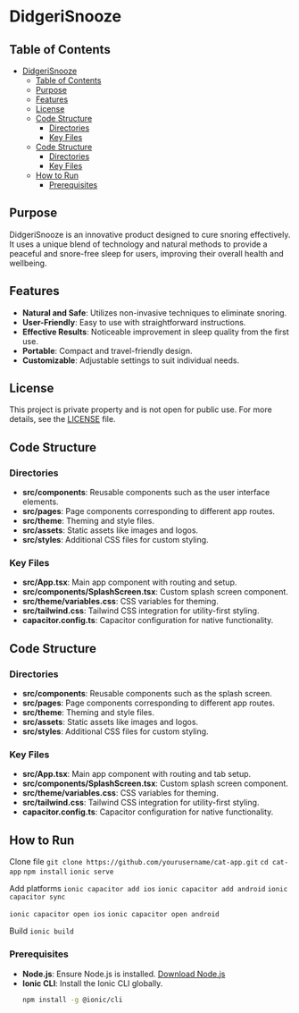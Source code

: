 # DidgeriSnooze

## Table of Contents

- [DidgeriSnooze](#didgerisnooze)
  - [Table of Contents](#table-of-contents)
  - [Purpose](#purpose)
  - [Features](#features)
  - [License](#license)
  - [Code Structure](#code-structure)
    - [Directories](#directories)
    - [Key Files](#key-files)
  - [Code Structure](#code-structure-1)
    - [Directories](#directories-1)
    - [Key Files](#key-files-1)
  - [How to Run](#how-to-run)
    - [Prerequisites](#prerequisites)

## Purpose

DidgeriSnooze is an innovative product designed to cure snoring effectively. It uses a unique blend of technology and natural methods to provide a peaceful and snore-free sleep for users, improving their overall health and wellbeing.

## Features

- **Natural and Safe**: Utilizes non-invasive techniques to eliminate snoring.
- **User-Friendly**: Easy to use with straightforward instructions.
- **Effective Results**: Noticeable improvement in sleep quality from the first use.
- **Portable**: Compact and travel-friendly design.
- **Customizable**: Adjustable settings to suit individual needs.

## License

This project is private property and is not open for public use. For more details, see the [LICENSE](License.md) file.

## Code Structure

### Directories

- **src/components**: Reusable components such as the user interface elements.
- **src/pages**: Page components corresponding to different app routes.
- **src/theme**: Theming and style files.
- **src/assets**: Static assets like images and logos.
- **src/styles**: Additional CSS files for custom styling.

### Key Files

- **src/App.tsx**: Main app component with routing and setup.
- **src/components/SplashScreen.tsx**: Custom splash screen component.
- **src/theme/variables.css**: CSS variables for theming.
- **src/tailwind.css**: Tailwind CSS integration for utility-first styling.
- **capacitor.config.ts**: Capacitor configuration for native functionality.


## Code Structure

### Directories

- **src/components**: Reusable components such as the splash screen.
- **src/pages**: Page components corresponding to different app routes.
- **src/theme**: Theming and style files.
- **src/assets**: Static assets like images and logos.
- **src/styles**: Additional CSS files for custom styling.

### Key Files

- **src/App.tsx**: Main app component with routing and tab setup.
- **src/components/SplashScreen.tsx**: Custom splash screen component.
- **src/theme/variables.css**: CSS variables for theming.
- **src/tailwind.css**: Tailwind CSS integration for utility-first styling.
- **capacitor.config.ts**: Capacitor configuration for native functionality.

## How to Run

Clone file
`git clone https://github.com/yourusername/cat-app.git`
`cd cat-app`
`npm install`
`ionic serve`

Add platforms
`ionic capacitor add ios`
`ionic capacitor add android`
`ionic capacitor sync`

`ionic capacitor open ios`
`ionic capacitor open android`

Build
`ionic build`

### Prerequisites

- **Node.js**: Ensure Node.js is installed. [Download Node.js](https://nodejs.org/)
- **Ionic CLI**: Install the Ionic CLI globally.
  ```sh
  npm install -g @ionic/cli
  ```
